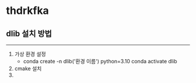 # thdrkfka

## dlib 설치 방법
***********
1. 가상 환경 설정
   - conda create -n dlib('환경 이름') python=3.10
   conda activate dlib
2. cmake 설치
3. 
